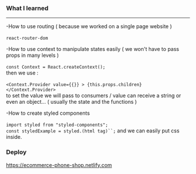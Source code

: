 
### What I learned
<hr>

-How to use routing ( because we worked on a single page website )
<br>
<br>
`react-router-dom`

-How to use context to manipulate states easily ( we won't have to pass props in many levels ) 
<br>
<br>
`const Context = React.createContext();`
<br>
then we use :
<br>
<br>
`<Context.Provider value={{}} > {this.props.children} </Context.Provider>` 
<br>
to set the value we will pass to consumers / value can receive a string or even an object... ( usually the state and the functions )

-How to create styled components 
<br>
<br>
`import styled from "styled-components";`
<br>
`const styledExample = styled.(html tag)``;`
and we can easily put css inside.


### Deploy
https://ecommerce-phone-shop.netlify.com
